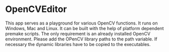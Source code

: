 # OpenCVEditor

This app serves as a playground for various OpenCV functions. It runs on Windows, Mac and Linux. It can be built with the help of platform dependent premake scripts.
The only requirement is an already installed OpenCV environment. 
Please add the OPenCV library paths to the path variable. If necessary the dynamic libraries have to be copied to the executables.
